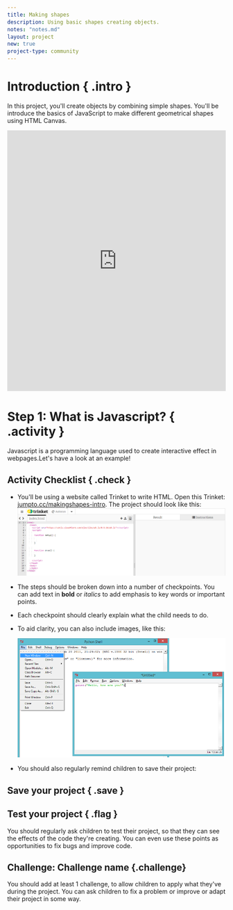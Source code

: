 ```yaml
---
title: Making shapes
description: Using basic shapes creating objects.
notes: "notes.md"
layout: project
new: true
project-type: community
---
```


# Introduction { .intro }

In this project, you'll create objects by combining simple shapes. You'll be introduce the basics of JavaScript to make different geometrical shapes using HTML Canvas.

<iframe src="https://trinket.io/embed/html/cfe39e41f3?outputOnly=true" width="100%" height="600" frameborder="0" marginwidth="0" marginheight="0" allowfullscreen></iframe>

# Step 1: What is Javascript? { .activity }

Javascript is a programming language used to create interactive effect in webpages.Let's have a look at an example!

## Activity Checklist { .check }
+ You'll be using a website called Trinket to write HTML. Open this Trinket: <a href="https://trinket.io/embed/html/50ddc249a1"  target="_blank">jumpto.cc/makingshapes-intro</a>.
The project should look like this:
![screenshot](images/java1.png)


+ The steps should be broken down into a number of checkpoints. You can add text in __bold__ or _italics_ to add emphasis to key words or important points.

+ Each checkpoint should clearly explain what the child needs to do.

+ To aid clarity, you can also include images, like this:

	![screenshot](images/image.png)

+ You should also regularly remind children to save their project:

## Save your project { .save }

## Test your project { .flag }
You should regularly ask children to test their project, so that they can see the effects of the code they're creating. You can even use these points as opportunities to fix bugs and improve code.

## Challenge: Challenge name {.challenge}
You should add at least 1 challenge, to allow children to apply what they've during the project. You can ask children to fix a problem or improve or adapt their project in some way. 
